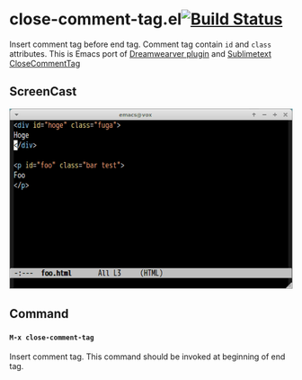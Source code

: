 # close-comment-tag.el[![Build Status](https://travis-ci.org/syohex/emacs-close-comment-tag.svg)](https://travis-ci.org/syohex/emacs-close-comment-tag)

Insert comment tag before end tag. Comment tag contain `id` and `class` attributes.
This is Emacs port of [Dreamwearver plugin](http://design.kayac.com/topics/2010/05/dreamweaver-extention.php) and [Sublimetext CloseCommentTag](https://github.com/Satoh-D/CloseCommentTag)


## ScreenCast

![close-comment-tag](image/close-comment-tag.gif)


## Command

#### `M-x close-comment-tag`

Insert comment tag. This command should be invoked at beginning of end tag.

